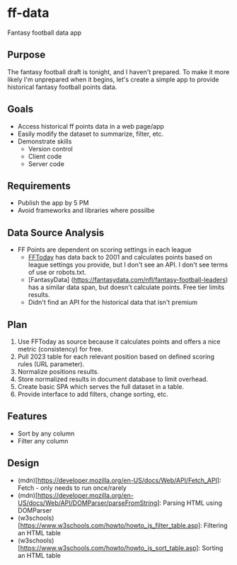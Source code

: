 # ff-data
Fantasy football data app

## Purpose
The fantasy football draft is tonight, and I haven't prepared. To make it more likely I'm unprepared when it begins, let's create a simple app to provide historical fantasy football points data. 

## Goals
- Access historical ff points data in a web page/app
- Easily modify the dataset to summarize, filter, etc.
- Demonstrate skills
  - Version control
  - Client code
  - Server code

## Requirements
- Publish the app by 5 PM
- Avoid frameworks and libraries where possilbe

## Data Source Analysis
- FF Points are dependent on scoring settings in each league
  - [FFToday](https://www.fftoday.com/index.html) has data back to 2001 and calculates points based on league settings you provide, but I don't see an API. I don't see terms of use or robots.txt.
  - [FantasyData] (https://fantasydata.com/nfl/fantasy-football-leaders) has a similar data span, but doesn't calculate points. Free tier limits results.
  - Didn't find an API for the historical data that isn't premium

## Plan
1. Use FFToday as source because it calculates points and offers a nice metric (consistency) for free.
2. Pull 2023 table for each relevant position based on defined scoring rules (URL parameter).
3. Normalize positions results.
4. Store normalized results in document database to limit overhead. 
5. Create basic SPA which serves the full dataset in a table. 
6. Provide interface to add filters, change sorting, etc.

## Features
- Sort by any column
- Filter any column

## Design
- (mdn)[https://developer.mozilla.org/en-US/docs/Web/API/Fetch_API]: Fetch - only needs to run once/rarely
- (mdn)[https://developer.mozilla.org/en-US/docs/Web/API/DOMParser/parseFromString]: Parsing HTML using DOMParser
- (w3schools)[https://www.w3schools.com/howto/howto_js_filter_table.asp]:  Filtering an HTML table
- (w3schools)[https://www.w3schools.com/howto/howto_js_sort_table.asp]: Sorting an HTML table
